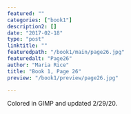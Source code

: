 ```yaml
---
featured: ""
categories: ["book1"]
description2: []
date: "2017-02-18"
type: "post"
linktitle: ""
featuredpath: "/book1/main/page26.jpg"
featuredalt: "Page26"
author: "Maria Rice"
title: "Book 1, Page 26"
preview: "/book1/preview/page26.jpg"

---
```


Colored in GIMP and updated 2/29/20.